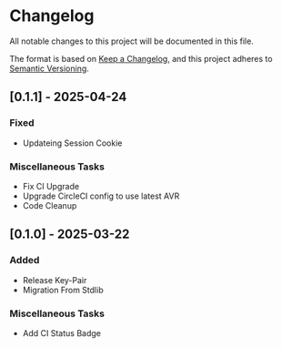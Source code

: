 # Changelog

All notable changes to this project will be documented in this file.

The format is based on [Keep a Changelog](https://keepachangelog.com/en/1.0.0/),
and this project adheres to [Semantic Versioning](https://semver.org/spec/v2.0.0.html).

## [0.1.1] - 2025-04-24

### Fixed

- Updateing Session Cookie

### Miscellaneous Tasks

- Fix CI Upgrade
- Upgrade CircleCI config to use latest AVR
- Code Cleanup

## [0.1.0] - 2025-03-22

### Added

- Release Key-Pair
- Migration From Stdlib

### Miscellaneous Tasks

- Add CI Status Badge


<!-- generated by git-cliff -->
